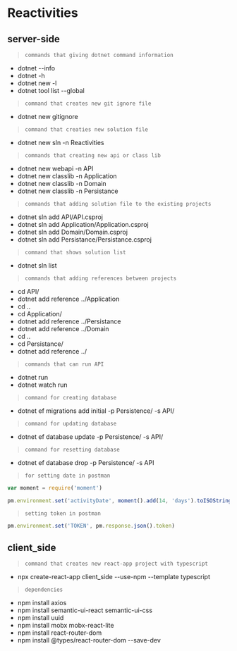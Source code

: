 # Reactivities

## server-side

> `commands that giving dotnet command information`

- dotnet --info
- dotnet -h
- dotnet new -l
- dotnet tool list --global

> `command that creates new git ignore file`

- dotnet new gitignore

> `command that creaties new solution file`

- dotnet new sln -n Reactivities

> `commands that creating new api or class lib`

- dotnet new webapi -n API
- dotnet new classlib -n Application
- dotnet new classlib -n Domain
- dotnet new classlib -n Persistance

> `commands that adding solution file to the existing projects`

- dotnet sln add API/API.csproj
- dotnet sln add Application/Application.csproj
- dotnet sln add Domain/Domain.csproj
- dotnet sln add Persistance/Persistance.csproj

> `command that shows solution list`

- dotnet sln list

> `commands that adding references between projects`

- cd API/
- dotnet add reference ../Application
- cd ..
- cd Application/
- dotnet add reference ../Persistance
- dotnet add reference ../Domain
- cd ..
- cd Persistance/
- dotnet add reference ../

> `commands that can run API`

- dotnet run
- dotnet watch run

> `command for creating database`

- dotnet ef migrations add initial -p Persistence/ -s API/

> `command for updating database`

- dotnet ef database update -p Persistence/ -s API/

> `command for resetting database`

- dotnet ef database drop -p Persistence/ -s API

> `for setting date in postman`

```javascript
var moment = require('moment')

pm.environment.set('activityDate', moment().add(14, 'days').toISOString())
```

> `setting token in postman`

```javascript
pm.environment.set('TOKEN', pm.response.json().token)
```

## client_side

> `command that creates new react-app project with typescript`

- npx create-react-app client_side --use-npm --template typescript

> `dependencies`

- npm install axios
- npm install semantic-ui-react semantic-ui-css
- npm install uuid
- npm install mobx mobx-react-lite
- npm install react-router-dom
- npm install @types/react-router-dom --save-dev
